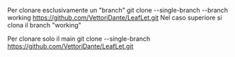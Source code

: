 Per clonare esclusivamente un "branch" 
git clone --single-branch --branch working 
https://github.com/VettoriDante/LeafLet.git
Nel caso superiore si clona il branch "working"

Per clonare solo il main
git clone --single-branch https://github.com/VettoriDante/LeafLet.git
